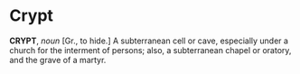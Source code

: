 # Crypt

**CRYPT**, _noun_ \[Gr., to hide.\] A subterranean cell or cave, especially under a church for the interment of persons; also, a subterranean chapel or oratory, and the grave of a martyr.